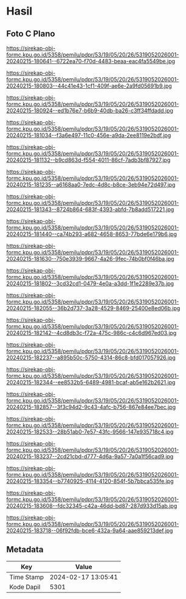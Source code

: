 # Hasil

## Foto C Plano

https://sirekap-obj-formc.kpu.go.id/5358/pemilu/pdpr/53/19/05/20/26/5319052026001-20240215-180641--6722ea70-f70d-4483-beaa-eac4fa5549be.jpg

https://sirekap-obj-formc.kpu.go.id/5358/pemilu/pdpr/53/19/05/20/26/5319052026001-20240215-180803--44c41e43-1cf1-409f-ae6e-2a9fd05691b9.jpg

https://sirekap-obj-formc.kpu.go.id/5358/pemilu/pdpr/53/19/05/20/26/5319052026001-20240215-180924--ed1b76e7-b6b9-40db-ba26-c3ff34ffdadd.jpg

https://sirekap-obj-formc.kpu.go.id/5358/pemilu/pdpr/53/19/05/20/26/5319052026001-20240215-181034--f3a6e497-11c0-456e-a9da-2ee8119e2bdf.jpg

https://sirekap-obj-formc.kpu.go.id/5358/pemilu/pdpr/53/19/05/20/26/5319052026001-20240215-181132--b9cd863d-f554-4011-86cf-7adb3bf87927.jpg

https://sirekap-obj-formc.kpu.go.id/5358/pemilu/pdpr/53/19/05/20/26/5319052026001-20240215-181235--a6168aa0-7edc-4d8c-b8ce-3eb94e72d497.jpg

https://sirekap-obj-formc.kpu.go.id/5358/pemilu/pdpr/53/19/05/20/26/5319052026001-20240215-181343--8724b864-683f-4393-abfd-7b8add517221.jpg

https://sirekap-obj-formc.kpu.go.id/5358/pemilu/pdpr/53/19/05/20/26/5319052026001-20240215-181440--ca74b293-a682-4658-8653-77bde6e179b6.jpg

https://sirekap-obj-formc.kpu.go.id/5358/pemilu/pdpr/53/19/05/20/26/5319052026001-20240215-181630--750e3939-9667-4a26-9fec-74b0bf0f46ba.jpg

https://sirekap-obj-formc.kpu.go.id/5358/pemilu/pdpr/53/19/05/20/26/5319052026001-20240215-181802--3cd32cd1-0479-4e0a-a3dd-1f1e2289e37b.jpg

https://sirekap-obj-formc.kpu.go.id/5358/pemilu/pdpr/53/19/05/20/26/5319052026001-20240215-182055--36b2d737-3a28-4529-8469-25400e8ed06b.jpg

https://sirekap-obj-formc.kpu.go.id/5358/pemilu/pdpr/53/19/05/20/26/5319052026001-20240215-182142--4cd8db3c-f72a-475c-986c-c4c6d967ed03.jpg

https://sirekap-obj-formc.kpu.go.id/5358/pemilu/pdpr/53/19/05/20/26/5319052026001-20240215-182237--a895b50c-5750-4314-86c8-bfd017057926.jpg

https://sirekap-obj-formc.kpu.go.id/5358/pemilu/pdpr/53/19/05/20/26/5319052026001-20240215-182344--ee8532b5-6489-4981-bcaf-ab5e162b2621.jpg

https://sirekap-obj-formc.kpu.go.id/5358/pemilu/pdpr/53/19/05/20/26/5319052026001-20240215-182857--3f3c94d2-9c43-4afc-b756-867e84ee7bec.jpg

https://sirekap-obj-formc.kpu.go.id/5358/pemilu/pdpr/53/19/05/20/26/5319052026001-20240215-182533--28b51ab0-7e57-43fc-9566-147e935718c4.jpg

https://sirekap-obj-formc.kpu.go.id/5358/pemilu/pdpr/53/19/05/20/26/5319052026001-20240215-183237--2cd21cbd-d777-4d6a-9a57-7a0a1f56cad9.jpg

https://sirekap-obj-formc.kpu.go.id/5358/pemilu/pdpr/53/19/05/20/26/5319052026001-20240215-183354--b7740925-4114-4120-854f-5b7bbca535fe.jpg

https://sirekap-obj-formc.kpu.go.id/5358/pemilu/pdpr/53/19/05/20/26/5319052026001-20240215-183608--fdc32345-c42a-46dd-bd87-287d933d15ab.jpg

https://sirekap-obj-formc.kpu.go.id/5358/pemilu/pdpr/53/19/05/20/26/5319052026001-20240215-183718--06f92fdb-bce6-432a-9a64-aae859213def.jpg


## Metadata

| Key        | Value               |
| ---------- | ------------------- |
| Time Stamp | 2024-02-17 13:05:41 |
| Kode Dapil | 5301                |



